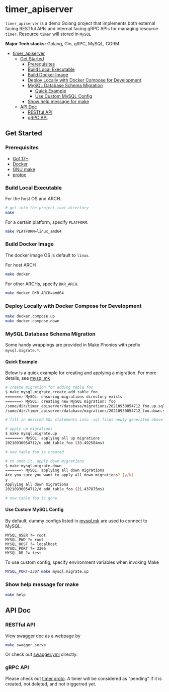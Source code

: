 # timer_apiserver
`timer_apiserver` is a demo Golang project that implements both external facing RESTful APIs and internal facing gRPC APIs for managing resource `timer`.
Resource `timer` will stored in `MySQL`

**Major Tech stacks:**
Golang, Gin, gRPC, MySQL, GORM

- [timer_apiserver](#timer_apiserver)
  - [Get Started](#get-started)
    - [Prerequisites](#prerequisites)
    - [Build Local Executable](#build-local-executable)
    - [Build Docker Image](#build-docker-image)
    - [Deploy Locally with Docker Compose for Development](#deploy-locally-with-docker-compose-for-development)
    - [MySQL Database Schema Migration](#mysql-database-schema-migration)
      - [Quick Example](#quick-example)
      - [Use Custom MySQL Config](#use-custom-mysql-config)
    - [Show help message for make](#show-help-message-for-make)
  - [API Doc](#api-doc)
    - [RESTful API](#restful-api)
    - [gRPC API](#grpc-api)

## Get Started

### Prerequisites
- [Go1.17+](https://golang.org/dl/)
- [Docker](https://www.docker.com/get-started)
- [GNU make](https://www.gnu.org/software/make/)
- [protoc](https://grpc.io/docs/protoc-installation/#install-using-a-package-manager)

### Build Local Executable
For the host OS and ARCH.
```bash
# get into the project root directory
make
```
For a certain platform, specify `PLATFORM`.
```bash
make PLATFORM=linux_amd64
```

### Build Docker Image
The docker image OS is default to `linux`. 

For host ARCH
```bash
make docker
```
For other ARCHs, specify `DKR_ARCH`.
```bash
make docker DKR_ARCH=amd64
```

### Deploy Locally with Docker Compose for Development
```bash
make docker.compose.up
make docker.compose.down
```

### MySQL Database Schema Migration
Some handy wrappings are provided in Make Phonies with prefix `mysql.migrate.*`.

#### Quick Example
Below is a quick example for creating and applying a migration. For more details, see [mysql.mk](./scripts/make_rules/mysql.mk)
```bash
# create migration for adding table foo
$ make mysql.migrate.create.add_table_foo
=======> MySQL: ensuring migrations directory exists
=======> MySQL: creating new MySQL migration: foo
/some/dir/timer_apiserver/database/migrations/20210930054712_foo.up.sql
/some/dir/timer_apiserver/database/migrations/20210930054712_foo.down.sql

# fill in desired SQL statements into .sql files newly generated above

# apply up migrations
$ make mysql.migrate.up
=======> MySQL: applying all up migrations
20210930054712/u add_table_foo (33.492584ms)

# now table foo is created

# to undo it, apply down migrations
$ make mysql.migrate.down
=======> MySQL: applying all down migrations
Are you sure you want to apply all down migrations? [y/N]
y
Applying all down migrations
20210930054712/d add_table_foo (21.437875ms)

# now table foo is gone
```
#### Use Custom MySQL Config
By default, dummy configs listed in [mysql.mk](./scripts/make_rules/mysql.mk) are used to connect to MySQL.
```make
MYSQL_USER ?= root
MYSQL_PWD ?= root
MYSQL_HOST ?= localhost
MYSQL_PORT ?= 3306
MYSQL_DB ?= test
```
To use custom config, specify environment variables when invoking Make
```bash
MYSQL_PORT=3307 make mysql.migrate.up
```

### Show help message for make
```bash
make help
```

## API Doc

### RESTful API

View swagger doc as a webpage by
```bash
make swagger.serve
```
Or check out [swagger.yml](api/rest/swagger/swagger.yml) directly.

### gRPC API
Please check out [timer.proto](api/grpc/timer.proto).
A timer will be considered as "pending" if it is created, not deleted, and not triggerred yet.
